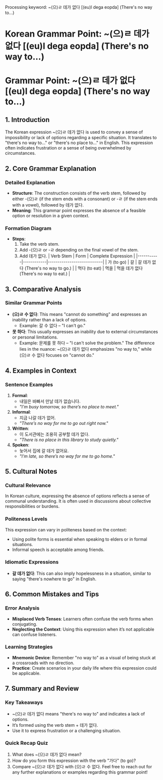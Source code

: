 Processing keyword: ~(으)ㄹ 데가 없다 [(eu)l dega eopda] (There's no way to...)
# Korean Grammar Point: ~(으)ㄹ 데가 없다 [(eu)l dega eopda] (There's no way to...)
# Grammar Point: ~(으)ㄹ 데가 없다 [(eu)l dega eopda] (There's no way to...)
## 1. Introduction
The Korean expression ~(으)ㄹ 데가 없다 is used to convey a sense of impossibility or lack of options regarding a specific situation. It translates to "there's no way to..." or "there's no place to..." in English. This expression often indicates frustration or a sense of being overwhelmed by circumstances.
## 2. Core Grammar Explanation
### Detailed Explanation
- **Structure**: The construction consists of the verb stem, followed by either -(으)ㄹ (if the stem ends with a consonant) or -ㄹ (if the stem ends with a vowel), followed by 데가 없다.
- **Meaning**: This grammar point expresses the absence of a feasible option or resolution in a given context.
### Formation Diagram
- **Steps**:
  1. Take the verb stem.
  2. Add -(으)ㄹ or -ㄹ depending on the final vowel of the stem.
  3. Add 데가 없다.
| Verb Stem | Form       | Complete Expression        |
|-----------|------------|----------------------------|
| 가 (to go) | 갈         | 갈 데가 없다 (There's no way to go.) |
| 먹다 (to eat) | 먹을    | 먹을 데가 없다 (There's no way to eat.) |
## 3. Comparative Analysis
### Similar Grammar Points
- **(으)ㄹ 수 없다**: This means "cannot do something" and expresses an inability rather than a lack of options. 
  - Example: 갈 수 없다 – "I can't go."
- **못 하다**: This usually expresses an inability due to external circumstances or personal limitations.
  - Example: 문제를 못 하다 – "I can't solve the problem."
The difference lies in the nuance: ~(으)ㄹ 데가 없다 emphasizes "no way to," while (으)ㄹ 수 없다 focuses on "cannot do."
## 4. Examples in Context
### Sentence Examples
1. **Formal**: 
   - 내일은 바빠서 만날 데가 없습니다. 
   - *"I'm busy tomorrow, so there’s no place to meet."*
2. **Informal**: 
   - 지금 나갈 데가 없어.
   - *"There’s no way for me to go out right now."*
3. **Written**: 
   - 이 도서관에는 조용히 공부할 데가 없다.
   - *"There is no place in this library to study quietly."*
4. **Spoken**: 
   - 늦어서 집에 갈 데가 없어요.
   - *"I’m late, so there’s no way for me to go home."*
## 5. Cultural Notes
### Cultural Relevance
In Korean culture, expressing the absence of options reflects a sense of communal understanding. It is often used in discussions about collective responsibilities or burdens.
### Politeness Levels
This expression can vary in politeness based on the context:
- Using polite forms is essential when speaking to elders or in formal situations.
- Informal speech is acceptable among friends.
### Idiomatic Expressions
- **갈 데가 없다**: This can also imply hopelessness in a situation, similar to saying "there's nowhere to go" in English.
## 6. Common Mistakes and Tips
### Error Analysis
- **Misplaced Verb Tenses**: Learners often confuse the verb forms when conjugating.
- **Neglecting the Context**: Using this expression when it’s not applicable can confuse listeners.
### Learning Strategies
- **Mnemonic Device**: Remember "no way to" as a visual of being stuck at a crossroads with no direction.
- **Practice**: Create scenarios in your daily life where this expression could be applicable.
## 7. Summary and Review
### Key Takeaways
- ~(으)ㄹ 데가 없다 means "there's no way to" and indicates a lack of options.
- It’s formed using the verb stem + 데가 없다.
- Use it to express frustration or a challenging situation.
### Quick Recap Quiz
1. What does ~(으)ㄹ 데가 없다 mean?
2. How do you form this expression with the verb "가다" (to go)?
3. Compare ~(으)ㄹ 데가 없다 with (으)ㄹ 수 없다.
Feel free to reach out for any further explanations or examples regarding this grammar point!
